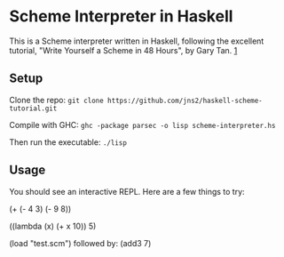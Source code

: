 Scheme Interpreter in Haskell
=============================

This is a Scheme interpreter written in Haskell, following the excellent tutorial, "Write Yourself a Scheme in 48 Hours", by Gary Tan. [1]

Setup
-----
Clone the repo: ```git clone https://github.com/jns2/haskell-scheme-tutorial.git```

Compile with GHC: ```ghc -package parsec -o lisp scheme-interpreter.hs```

Then run the executable: ```./lisp```

Usage
-----
You should see an interactive REPL.  Here are a few things to try:

(+ (- 4 3) (- 9 8))

((lambda (x) (+ x 10)) 5)

(load "test.scm") 
followed by:
(add3 7)

[1]: http://jonathan.tang.name/files/scheme_in_48/tutorial/overview.html
